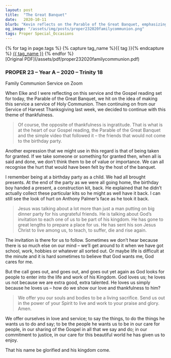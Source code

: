```yaml
---
layout: post
title:  "The Great Banquet"
date:   2020-10-11
blurb: "Kevin reflects on the Parable of the Great Banquet, emphasizing the themes of thankfulness and the pain of ingratitude. He draws parallels between the parable and our own experiences of being taken for granted. The sermon concludes with a call to respond to God's invitation to be part of His kingdom, to offer ourselves in love and service, and to live to His praise and glory."
og_image: "/assets/img/posts/proper232020familycommunion.png"
tags: Proper Special_Occasions
---    
```

<div class="tag-pills">
  {% for tag in page.tags %}
    {% capture tag_name %}{{ tag }}{% endcapture %}
    <a href="{{ site.baseurl }}/tag/{{ tag_name | slugify }}" class="tag-pill">{{ tag_name }}</a>
  {% endfor %}
</div>
[Original PDF](/assets/pdf/proper232020familycommunion.pdf)

### PROPER 23 – Year A – 2020 – Trinity 18

Family Communion Service on Zoom

When Elke and I were reflecting on this service and the Gospel reading set for today, the Parable of the Great Banquet, we hit on the idea of making this service a service of Holy Communion. Then continuing on from our Service of Harvest Thanksgiving last week, we decided to continue with this theme of thankfulness.

> Of course, the opposite of thankfulness is ingratitude. That is what is at the heart of our Gospel reading, the Parable of the Great Banquet and the simple video that followed it – the friends that would not come to the birthday party.

Another expression that we might use in this regard is that of being taken for granted. If we take someone or something for granted then, when all is said and done, we don’t think them to be of value or importance. We can all recognise the hurt that would have been felt by the host of the banquet.

I remember being at a birthday party as a child. We had all brought presents. At the end of the party as we were all going home, the birthday boy handed a present, a construction kit, back. He explained that he didn’t actually collect these particular kits so he might as well have it back. I can still see the look of hurt on Anthony Palmer’s face as he took it back.

> Jesus was talking about a lot more than just a man putting on big dinner party for his ungrateful friends. He is talking about God’s invitation to each one of us to be part of his kingdom. He has gone to great lengths to prepare a place for us. He has sent his son Jesus Christ to live among us, to teach, to suffer, die and rise again.

The invitation is there for us to follow. Sometimes we don’t hear because there is so much else on our mind – we’ll get around to it when we have got school, work, hobbies or whatever all sorted out. Or maybe life is difficult at the minute and it is hard sometimes to believe that God wants me, God cares for me.

But the call goes out, and goes out, and goes out yet again as God looks for people to enter into the life and work of his Kingdom. God loves us; he loves us not because we are extra good, extra talented. He loves us simply because he loves us – how do we show our love and thankfulness to him?

> We offer you our souls and bodies to be a living sacrifice.
Send us out in the power of your Spirit to live and work to your praise and glory. Amen.

We offer ourselves in love and service; to say the things, to do the things he wants us to do and say; to be the people he wants us to be in our care for people, in our sharing of the Gospel in all that we say and do; in our commitment to justice, in our care for this beautiful world he has given us to enjoy.

That his name be glorified and his kingdom come.
